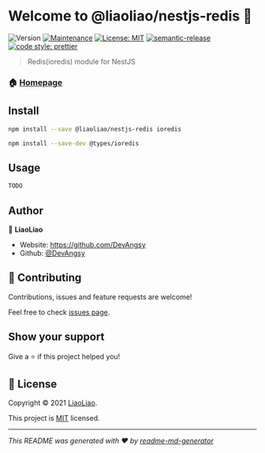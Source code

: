 # Welcome to @liaoliao/nestjs-redis 👋

![Version](https://img.shields.io/badge/version-0.1.0-blue.svg?cacheSeconds=2592000)
[![Maintenance](https://img.shields.io/badge/Maintained%3F-yes-green.svg)](https://github.com/DevAngsy/nestjs-redis/graphs/commit-activity)
[![License: MIT](https://img.shields.io/github/license/DevAngsy/nestjs-redis)](https://github.com/DevAngsy/nestjs-redis/blob/main/LICENSE)
[![semantic-release](https://img.shields.io/badge/%20%20%F0%9F%93%A6%F0%9F%9A%80-semantic--release-e10079.svg)](https://github.com/semantic-release/semantic-release)
[![code style: prettier](https://img.shields.io/badge/code_style-prettier-ff69b4.svg?style=flat-square)](https://github.com/prettier/prettier)

> Redis(ioredis) module for NestJS

### 🏠 [Homepage](https://github.com/DevAngsy/nestjs-redis#readme)

## Install

```sh
npm install --save @liaoliao/nestjs-redis ioredis
```

```sh
npm install --save-dev @types/ioredis
```

## Usage

```sh
TODO
```

## Author

👤 **LiaoLiao**

-   Website: https://github.com/DevAngsy
-   Github: [@DevAngsy](https://github.com/DevAngsy)

## 🤝 Contributing

Contributions, issues and feature requests are welcome!

Feel free to check [issues page](https://github.com/DevAngsy/nestjs-redis/issues).

## Show your support

Give a ⭐️ if this project helped you!

## 📝 License

Copyright © 2021 [LiaoLiao](https://github.com/DevAngsy).

This project is [MIT](https://github.com/DevAngsy/nestjs-redis/blob/main/LICENSE) licensed.

---

_This README was generated with ❤️ by [readme-md-generator](https://github.com/kefranabg/readme-md-generator)_
